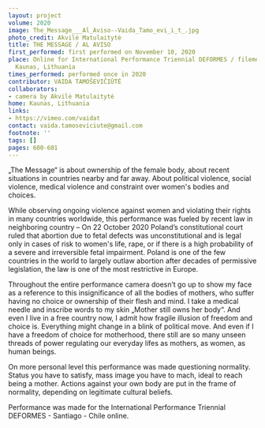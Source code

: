 ```yaml
---
layout: project
volume: 2020
image: The_Message___Al_Aviso--Vaida_Tamo_evi_i_t_.jpg
photo_credit: Akvilė Matulaitytė
title: THE MESSAGE / AL AVISO
first_performed: first performed on November 10, 2020
place: Online for International Performance Triennial DEFORMES / filemed at home in
  Kaunas, Lithuania
times_performed: performed once in 2020
contributor: VAIDA TAMOŠEVIČIŪTĖ
collaborators:
- camera by Akvilė Matulaitytė
home: Kaunas, Lithuania
links:
- https://vimeo.com/vaidat
contact: vaida.tamoseviciute@gmail.com
footnote: ''
tags: []
pages: 600-601
---
```



„The Message“ is about ownership of the female body, about recent situations in countries nearby and far away. About political violence, social violence, medical violence and constraint over women's bodies and choices.

While observing ongoing violence against women and violating their rights in many countries worldwide, this performance was fueled by recent law in neighboring country – On 22 October 2020 Poland’s constitutional court ruled that abortion due to fetal defects was unconstitutional and is legal only in cases of risk to women's life, rape, or if there is a high probability of a severe and irreversible fetal impairment. Poland is one of the few countries in the world to largely outlaw abortion after decades of permissive legislation, the law is one of the most restrictive in Europe.

Throughout the entire performance camera doesn’t go up to show my face as a reference to this insignificance of all the bodies of mothers, who suffer having no choice or ownership of their flesh and mind. I take a medical needle and inscribe words to my skin „Mother still owns her body“. And even I live in a free country now, I admit how fragile illusion of freedom and choice is. Everything might change in a blink of political move. And even if I have a freedom of choice for motherhood, there still are so many unseen threads of  power regulating our everyday lifes as mothers, as women, as human beings.

On more personal level this performance was made questioning normality. Status you have to satisfy, mass image you have to mach, ideal to reach being a mother. Actions against your own body are put in the frame of normality, depending on legitimate cultural beliefs.

Performance was made for the International Performance Triennial DEFORMES - Santiago - Chile online.
